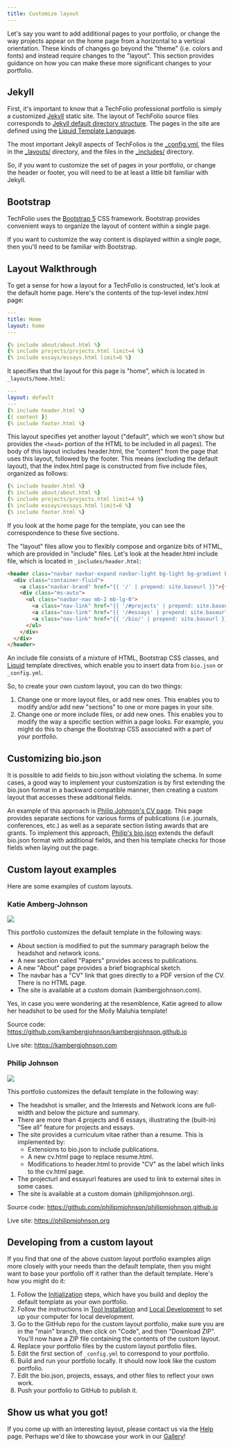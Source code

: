 ```yaml
---
title: Customize layout
---
```


Let's say you want to add additional pages to your portfolio, or change the way projects appear on the home page from a horizontal to a vertical orientation.  These kinds of changes go beyond the "theme" (i.e. colors and fonts) and instead require changes to the "layout".  This section provides guidance on how you can make these more significant changes to your portfolio.

## Jekyll

First, it's important to know that a TechFolio professional portfolio is simply a customized [Jekyll](https://jekyllrb.com/) static site.  The layout of TechFolio source files corresponds to [Jekyll default directory structure](https://jekyllrb.com/docs/structure/). The pages in the site are defined using the [Liquid Template Language](https://jekyllrb.com/docs/liquid/).

The most important Jekyll aspects of TechFolios is the [_config.yml](https://github.com/techfolios/template/blob/main/_config.yml), the files in the [_layouts/](https://github.com/techfolios/template/tree/main/_layouts) directory, and the files in the [_includes/](https://github.com/techfolios/template/tree/main/_includes) directory.

So, if you want to customize the set of pages in your portfolio, or change the header or footer, you will need to be at least a little bit familiar with Jekyll. 

## Bootstrap

TechFolio uses the [Bootstrap 5](https://getbootstrap.com/) CSS framework. Bootstrap provides convenient ways to organize the layout of content within a single page.

If you want to customize the way content is displayed within a single page, then you'll need to be familiar with Bootstrap.

## Layout Walkthrough

To get a sense for how a layout for a TechFolio is constructed, let's look at the default home page. Here's the contents of the top-level index.html page:

```yaml
---
title: Home
layout: home
---

{% include about/about.html %}
{% include projects/projects.html limit=4 %}
{% include essays/essays.html limit=6 %}
```

It specifies that the layout for this page is "home", which is located in `_layouts/home.html`:

```yaml
---
layout: default
---
{% include header.html %}
{{ content }}
{% include footer.html %}
```

This layout specifies yet another layout ("default", which we won't show but provides the `<head>` portion of the HTML to be included in all pages). The body of this layout includes header.html, the "content" from the page that uses this layout, followed by the footer.  This means (excluding the default layout), that the index.html page is constructed from five include files, organized as follows:

```yaml
{% include header.html %}
{% include about/about.html %}
{% include projects/projects.html limit=4 %}
{% include essays/essays.html limit=6 %}
{% include footer.html %}
```

If you look at the home page for the template, you can see the correspondence to these five sections.

The "layout" files allow you to flexibly compose and organize bits of HTML, which are provided in "include" files. Let's look at the header.html include file, which is located in `_includes/header.html`:

```html
<header class="navbar navbar-expand navbar-light bg-light bg-gradient border-bottom">
  <div class="container-fluid">
    <a class="navbar-brand" href="{{ '/' | prepend: site.baseurl }}">{{ site.data.bio.basics.name }}</a>
    <div class="ms-auto">
      <ul class="navbar-nav mb-2 mb-lg-0">
        <a class="nav-link" href="{{ '/#projects' | prepend: site.baseurl }}">Projects</a>
        <a class="nav-link" href="{{ '/#essays' | prepend: site.baseurl }}">Essays</a>
        <a class="nav-link" href="{{ '/bio/' | prepend: site.baseurl }}">Resume</a>
      </ul>
    </div>
  </div>
</header>
```

An include file consists of a mixture of HTML, Bootstrap CSS classes, and [Liquid](https://jekyllrb.com/docs/liquid/) template directives, which enable you to insert data from `bio.json` or `_config.yml`.

So, to create your own custom layout, you can do two things:

  1. Change one or more layout files, or add new ones. This enables you to modify and/or add new "sections" to one or more pages in your site.
  2. Change one or more include files, or add new ones. This enables you to modify the way a specific section within a page looks. For example, you might do this to change the Bootstrap CSS associated with a part of your portfolio.

## Customizing bio.json

It is possible to add fields to bio.json without violating the schema.  In some cases, a good way to implement your customization is by first extending the bio.json format in a backward compatible manner, then creating a custom layout that accesses these additional fields.

An example of this approach is [Philip Johnson's CV page](https://philipmjohnson.github.io/cv.html).  This page provides separate sections for various forms of publications (i.e. journals, conferences, etc.) as well as a separate section listing awards that are grants.  To implement this approach, [Philip's bio.json](https://github.com/philipmjohnson/philipmjohnson.github.io/blob/main/_data/bio.json) extends the default bio.json format with additional fields, and then his template checks for those fields when laying out the page.

## Custom layout examples

Here are some examples of custom layouts.

### Katie Amberg-Johnson

![](/img/gallery/kambergjohnson-com.png)

This portfolio customizes the default template in the following ways:

* About section is modified to put the summary paragraph below the headshot and network icons.
* A new section called "Papers" provides access to publications.
* A new "About" page provides a brief biographical sketch.
* The navbar has a "CV" link that goes directly to a PDF version of the CV. There is no HTML page.
* The site is available at a custom domain (kambergjohnson.com).

Yes, in case you were wondering at the resemblence, Katie agreed to allow her headshot to be used for the Molly Maluhia template!

Source code: https://github.com/kambergjohnson/kambergjohnson.github.io

Live site: https://kambergjohnson.com

### Philip Johnson

![](/img/gallery/philipmjohnson.png)

This portfolio customizes the default template in the following way:

* The headshot is smaller, and the Interests and Network icons are full-width and below the picture and summary.
* There are more than 4 projects and 6 essays, illustrating the (built-in) "See all" feature for projects and essays.
* The site provides a curriculum vitae rather than a resume. This is implemented by:
    * Extensions to bio.json to include publications.
    * A new cv.html page to replace resume.html.
    * Modifications to header.html to provide "CV" as the label which links to the cv.html page.
* The projecturl and essayurl features are used to link to external sites in some cases.
* The site is available at a custom domain (philipmjohnson.org).

Source code: https://github.com/philipmjohnson/philipmjohnson.github.io

Live site: https://philipmjohnson.org

## Developing from a custom layout

If you find that one of the above custom layout portfolio examples align more closely with your needs than the default template, then you might want to base your portfolio off it rather than the default template. Here's how you might do it:

  1. Follow the [Initialization](../quick-start/initialization) steps, which have you build and deploy the default template as your own portfolio.
  2. Follow the instructions in [Tool Installation](tool-installation) and [Local Development](local-development) to set up your computer for local development. 
  3. Go to the GitHub repo for the custom layout portfolio, make sure you are in the "main" branch, then click on "Code", and then "Download ZIP". You'll now have a ZIP file containing the contents of the custom layout. 
  4. Replace your portfolio files by the custom layout portfolio files. 
  5. Edit the first section of `_config.yml` to correspond to your portfolio.
  6. Build and run your portfolio locally. It should now look like the custom portfolio. 
  7. Edit the bio.json, projects, essays, and other files to reflect your own work.
  8. Push your portfolio to GitHub to publish it.

## Show us what you got!

If you come up with an interesting layout, please contact us via the [Help](../help) page. Perhaps we'd like to showcase your work in our [Gallery](../gallery.md)!
